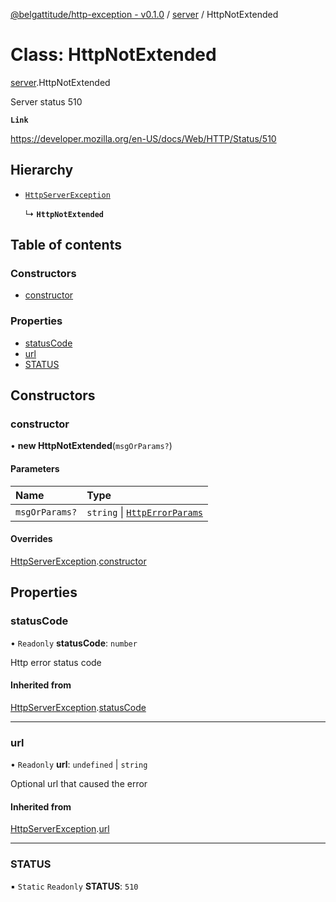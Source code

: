 [@belgattitude/http-exception - v0.1.0](../README.md) / [server](../modules/server.md) / HttpNotExtended

# Class: HttpNotExtended

[server](../modules/server.md).HttpNotExtended

Server status 510

**`Link`**

https://developer.mozilla.org/en-US/docs/Web/HTTP/Status/510

## Hierarchy

- [`HttpServerException`](base.HttpServerException.md)

  ↳ **`HttpNotExtended`**

## Table of contents

### Constructors

- [constructor](server.HttpNotExtended.md#constructor)

### Properties

- [statusCode](server.HttpNotExtended.md#statuscode)
- [url](server.HttpNotExtended.md#url)
- [STATUS](server.HttpNotExtended.md#status)

## Constructors

### constructor

• **new HttpNotExtended**(`msgOrParams?`)

#### Parameters

| Name           | Type                                                                 |
| :------------- | :------------------------------------------------------------------- |
| `msgOrParams?` | `string` \| [`HttpErrorParams`](../modules/types.md#httperrorparams) |

#### Overrides

[HttpServerException](base.HttpServerException.md).[constructor](base.HttpServerException.md#constructor)

## Properties

### statusCode

• `Readonly` **statusCode**: `number`

Http error status code

#### Inherited from

[HttpServerException](base.HttpServerException.md).[statusCode](base.HttpServerException.md#statuscode)

---

### url

• `Readonly` **url**: `undefined` \| `string`

Optional url that caused the error

#### Inherited from

[HttpServerException](base.HttpServerException.md).[url](base.HttpServerException.md#url)

---

### STATUS

▪ `Static` `Readonly` **STATUS**: `510`
